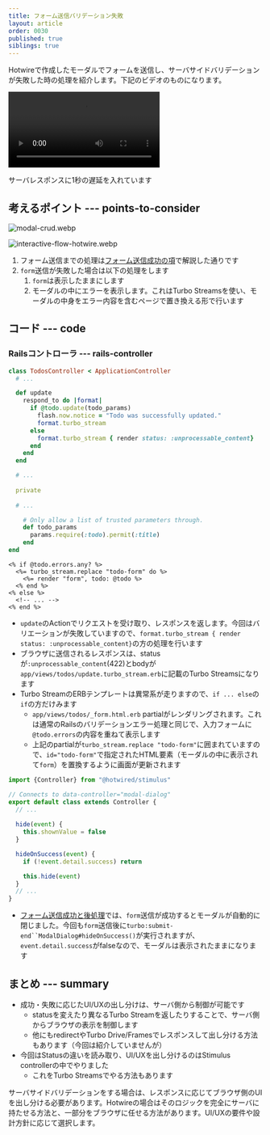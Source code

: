 ```yaml
---
title: フォーム送信バリデーション失敗
layout: article
order: 0030
published: true
siblings: true
---
```


Hotwireで作成したモーダルでフォームを送信し、サーバサイドバリデーションが失敗した時の処理を紹介します。下記のビデオのものになります。

![modal.mov](content_images/modal-failure.mov "max-w-[500px] mx-auto")
<div class="text-sm font-bold max-w-[500px] mx-auto">
サーバレスポンスに1秒の遅延を入れています
</div>

## 考えるポイント --- points-to-consider

![modal-crud.webp](content_images/modal-crud.webp "max-w-[500px] mx-auto")

![interactive-flow-hotwire.webp](content_images/interactive-flow-hotwire.webp "max-w-[600px] mx-auto")

1. フォーム送信までの処理は[フォーム送信成功の項](/examples/modal/modal-form-success-and-hide)で解説した通りです
2. `form`送信が失敗した場合は以下の処理をします
   1. `form`は表示したままにします
   2. モーダルの中にエラーを表示します。これはTurbo Streamsを使い、モーダルの中身をエラー内容を含むページで置き換える形で行います

## コード --- code

### Railsコントローラ --- rails-controller

```rb:app/controllers/todos_controller.rb
class TodosController < ApplicationController
  # ...

  def update
    respond_to do |format|
      if @todo.update(todo_params)
        flash.now.notice = "Todo was successfully updated."
        format.turbo_stream
      else
        format.turbo_stream { render status: :unprocessable_content}
      end
    end
  end

  # ...
  
  private
  
  # ...

    # Only allow a list of trusted parameters through.
    def todo_params
      params.require(:todo).permit(:title)
    end
end
```

```erb:app/views/todos/update.turbo_stream.erb
<% if @todo.errors.any? %>
  <%= turbo_stream.replace "todo-form" do %>
    <%= render "form", todo: @todo %>
  <% end %>
<% else %>
  <!-- ... -->
<% end %>
```

* `update`のActionでリクエストを受け取り、レスポンスを返します。今回はバリエーションが失敗していますので、`format.turbo_stream { render status: :unprocessable_content}`の方の処理を行います
* ブラウザに送信されるレスポンスは、statusが`:unprocessable_content`(422)とbodyが`app/views/todos/update.turbo_stream.erb`に記載のTurbo Streamsになります
* Turbo StreamのERBテンプレートは異常系が走りますので、`if ... else`の`if`の方だけみます
  * `app/views/todos/_form.html.erb` partialがレンダリングされます。これは通常のRailsのバリデーションエラー処理と同じで、入力フォームに`@todo.errors`の内容を重ねて表示します
  * 上記のpartialが`turbo_stream.replace "todo-form"`に囲まれていますので、`id="todo-form"`で指定されたHTML要素（モーダルの中に表示されて`form`）を置換するように画面が更新されます

```js:app/javascript/controllers/modal_dialog_controller.js
import {Controller} from "@hotwired/stimulus"

// Connects to data-controller="modal-dialog"
export default class extends Controller {
  // ...
  
  hide(event) {
    this.shownValue = false
  }

  hideOnSuccess(event) {
    if (!event.detail.success) return

    this.hide(event)
  }
  // ...
}
```

*  [フォーム送信成功と後処理](/examples/modal/modal-form-success-and-hide#code-to-hide-modal)では、`form`送信が成功するとモーダルが自動的に閉じました。今回も`form`送信後に`turbo:submit-end``ModalDialog#hideOnSuccess()`が実行されますが、`event.detail.success`がfalseなので、モーダルは表示されたままになります

## まとめ --- summary

* 成功・失敗に応じたUI/UXの出し分けは、サーバ側から制御が可能です
   * statusを変えたり異なるTurbo Streamを返したりすることで、サーバ側からブラウザの表示を制御します
   * 他にもredirectやTurbo Drive/Framesでレスポンスして出し分ける方法もあります（今回は紹介していませんが）
* 今回はStatusの違いを読み取り、UI/UXを出し分けるのはStimulus controllerの中でやりました
   * これをTurbo Streamsでやる方法もあります
 
サーバサイドバリデーションをする場合は、レスポンスに応じてブラウザ側のUIを出し分ける必要があります。Hotwireの場合はそのロジックを完全にサーバに持たせる方法と、一部分をブラウザに任せる方法があります。UI/UXの要件や設計方針に応じて選択します。
